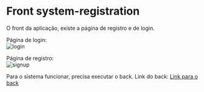 # Front system-registration
O front da aplicação, existe a página de registro e de login.

Página de login:<br/>
<img src="https://i.imgur.com/U0SlzzF.png" alt="login"/>


Página de registro:<br/>
<img src="https://i.imgur.com/g0GVvl0.png" alt="signup">

Para o sistema funcionar, precisa executar o back.
Link do back:
<a href="https://github.com/silasms/back-registration">Link para o back</a>